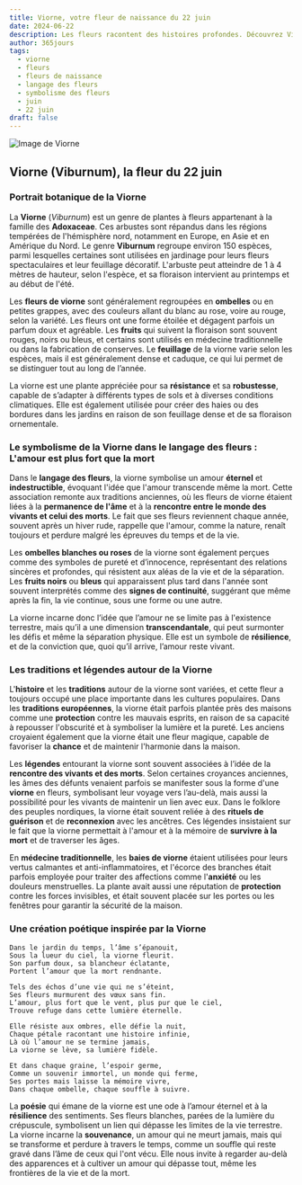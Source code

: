 ```yaml
---
title: Viorne, votre fleur de naissance du 22 juin
date: 2024-06-22
description: Les fleurs racontent des histoires profondes. Découvrez Viorne, votre fleur de naissance du 22 juin, ses symboles et récits fascinants. Plongez dans sa signification et son langage unique dans l'art floral.
author: 365jours
tags:
  - viorne
  - fleurs
  - fleurs de naissance
  - langage des fleurs
  - symbolisme des fleurs
  - juin
  - 22 juin
draft: false
---
```



![Image de Viorne](https://cdn.pixabay.com/photo/2021/11/12/22/52/viburnum-lantana-6790205_640.jpg#center)


## Viorne (Viburnum), la fleur du 22 juin

### Portrait botanique de la Viorne

La **Viorne** (_Viburnum_) est un genre de plantes à fleurs appartenant à la famille des **Adoxaceae**. Ces arbustes sont répandus dans les régions tempérées de l'hémisphère nord, notamment en Europe, en Asie et en Amérique du Nord. Le genre **Viburnum** regroupe environ 150 espèces, parmi lesquelles certaines sont utilisées en jardinage pour leurs fleurs spectaculaires et leur feuillage décoratif. L'arbuste peut atteindre de 1 à 4 mètres de hauteur, selon l'espèce, et sa floraison intervient au printemps et au début de l'été.

Les **fleurs de viorne** sont généralement regroupées en **ombelles** ou en petites grappes, avec des couleurs allant du blanc au rose, voire au rouge, selon la variété. Les fleurs ont une forme étoilée et dégagent parfois un parfum doux et agréable. Les **fruits** qui suivent la floraison sont souvent rouges, noirs ou bleus, et certains sont utilisés en médecine traditionnelle ou dans la fabrication de conserves. Le **feuillage** de la viorne varie selon les espèces, mais il est généralement dense et caduque, ce qui lui permet de se distinguer tout au long de l’année.

La viorne est une plante appréciée pour sa **résistance** et sa **robustesse**, capable de s’adapter à différents types de sols et à diverses conditions climatiques. Elle est également utilisée pour créer des haies ou des bordures dans les jardins en raison de son feuillage dense et de sa floraison ornementale.

### Le symbolisme de la Viorne dans le langage des fleurs : L'amour est plus fort que la mort

Dans le **langage des fleurs**, la viorne symbolise un amour **éternel** et **indestructible**, évoquant l'idée que l'amour transcende même la mort. Cette association remonte aux traditions anciennes, où les fleurs de viorne étaient liées à la **permanence de l'âme** et à la **rencontre entre le monde des vivants et celui des morts**. Le fait que ses fleurs reviennent chaque année, souvent après un hiver rude, rappelle que l'amour, comme la nature, renaît toujours et perdure malgré les épreuves du temps et de la vie.

Les **ombelles blanches ou roses** de la viorne sont également perçues comme des symboles de pureté et d’innocence, représentant des relations sincères et profondes, qui résistent aux aléas de la vie et de la séparation. Les **fruits noirs** ou **bleus** qui apparaissent plus tard dans l'année sont souvent interprétés comme des **signes de continuité**, suggérant que même après la fin, la vie continue, sous une forme ou une autre.

La viorne incarne donc l’idée que l’amour ne se limite pas à l'existence terrestre, mais qu’il a une dimension **transcendantale**, qui peut surmonter les défis et même la séparation physique. Elle est un symbole de **résilience**, et de la conviction que, quoi qu’il arrive, l’amour reste vivant.

### Les traditions et légendes autour de la Viorne

L'**histoire** et les **traditions** autour de la viorne sont variées, et cette fleur a toujours occupé une place importante dans les cultures populaires. Dans les **traditions européennes**, la viorne était parfois plantée près des maisons comme une **protection** contre les mauvais esprits, en raison de sa capacité à repousser l'obscurité et à symboliser la lumière et la pureté. Les anciens croyaient également que la viorne était une fleur magique, capable de favoriser la **chance** et de maintenir l'harmonie dans la maison.

Les **légendes** entourant la viorne sont souvent associées à l’idée de la **rencontre des vivants et des morts**. Selon certaines croyances anciennes, les âmes des défunts venaient parfois se manifester sous la forme d'une **viorne** en fleurs, symbolisant leur voyage vers l’au-delà, mais aussi la possibilité pour les vivants de maintenir un lien avec eux. Dans le folklore des peuples nordiques, la viorne était souvent reliée à des **rituels de guérison** et de **reconnexion** avec les ancêtres. Ces légendes insistaient sur le fait que la viorne permettait à l'amour et à la mémoire de **survivre à la mort** et de traverser les âges.

En **médecine traditionnelle**, les **baies de viorne** étaient utilisées pour leurs vertus calmantes et anti-inflammatoires, et l'écorce des branches était parfois employée pour traiter des affections comme l'**anxiété** ou les douleurs menstruelles. La plante avait aussi une réputation de **protection** contre les forces invisibles, et était souvent placée sur les portes ou les fenêtres pour garantir la sécurité de la maison.

### Une création poétique inspirée par la Viorne

```
Dans le jardin du temps, l’âme s’épanouit,
Sous la lueur du ciel, la viorne fleurit.
Son parfum doux, sa blancheur éclatante,
Portent l’amour que la mort rendnante.

Tels des échos d’une vie qui ne s’éteint,
Ses fleurs murmurent des vœux sans fin.
L’amour, plus fort que le vent, plus pur que le ciel,
Trouve refuge dans cette lumière éternelle.

Elle résiste aux ombres, elle défie la nuit,
Chaque pétale racontant une histoire infinie,
Là où l’amour ne se termine jamais,
La viorne se lève, sa lumière fidèle.

Et dans chaque graine, l’espoir germe,
Comme un souvenir immortel, un monde qui ferme,
Ses portes mais laisse la mémoire vivre,
Dans chaque ombelle, chaque souffle à suivre.
```

La **poésie** qui émane de la viorne est une ode à l’amour éternel et à la **résilience** des sentiments. Ses fleurs blanches, parées de la lumière du crépuscule, symbolisent un lien qui dépasse les limites de la vie terrestre. La viorne incarne la **souvenance**, un amour qui ne meurt jamais, mais qui se transforme et perdure à travers le temps, comme un souffle qui reste gravé dans l’âme de ceux qui l'ont vécu. Elle nous invite à regarder au-delà des apparences et à cultiver un amour qui dépasse tout, même les frontières de la vie et de la mort.

